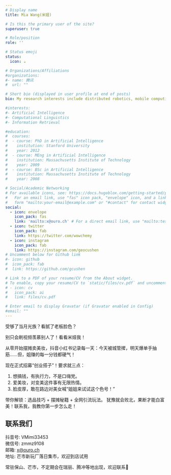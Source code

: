 ```yaml
---
# Display name
title: Mia Wang(米娅)

# Is this the primary user of the site?
superuser: true

# Role/position
role: ''

# Status emoji
status:
  icon: ☕️

# Organizations/Affiliations
#organizations:
#- name: 腾讯
#  url: ""

# Short bio (displayed in user profile at end of posts)
bio: My research interests include distributed robotics, mobile computing and programmable matter.

#interests:
#- Artificial Intelligence
#- Computational Linguistics
#- Information Retrieval

#education:
#  courses:
#  - course: PhD in Artificial Intelligence
#    institution: Stanford University
#    year: 2012
#  - course: MEng in Artificial Intelligence
#    institution: Massachusetts Institute of Technology
#    year: 2009
#  - course: BSc in Artificial Intelligence
#    institution: Massachusetts Institute of Technology
#    year: 2008

# Social/Academic Networking
# For available icons, see: https://docs.hugoblox.com/getting-started/page-builder/#icons
#   For an email link, use "fas" icon pack, "envelope" icon, and a link in the
#   form "mailto:your-email@example.com" or "#contact" for contact widget.
social:
  - icon: envelope
    icon_pack: fas
    link: 'mailto:x@ouro.ch' # For a direct email link, use "mailto:test@example.org".
  - icon: twitter
    icon_pack: fab
    link: https://twitter.com/wowchemy
  - icon: instagram
    icon_pack: fab
    link: https://instagram.com/geocushen
# Uncomment below for Github link
#- icon: github
#  icon_pack: fab
#  link: https://github.com/gcushen

# Link to a PDF of your resume/CV from the About widget.
# To enable, copy your resume/CV to `static/files/cv.pdf` and uncomment the lines below.
# - icon: cv
#   icon_pack: ai
#   link: files/cv.pdf

# Enter email to display Gravatar (if Gravatar enabled in Config)
#email: ""
---
```


受够了当月光族？看腻了老板脸色？

别只会刷视频羡慕别人了！看看米娅我！

从零开始摆摊卖美妆，抖音小红书记录每一天：今天被城管撵，明天爆单手抽筋……但，姐赚的每一分钱都硬气！

现在正式招募“创业搭子”！要求就三点：

1. 想搞钱，有执行力，不是口嗨党。
2. 爱美妆，对变美这件事有无限热情。
3. 脸皮厚，敢在路边对美女喊“姐姐来试试这个色号！”

带你解锁：选品技巧 + 摆摊秘籍 + 全网引流玩法。
犹豫就会败北，果断才能白富美！联系我，我教你第一步怎么走！

## 联系我们
抖音号: VMimi33453  
微信号: zmmz9108  
邮箱: x@ouro.ch  
地址: 芒市新玩厂落日集市，欢迎到店试用

常驻保山、芒市，不定期会在瑞丽、腾冲等地出现，欢迎联系👏
